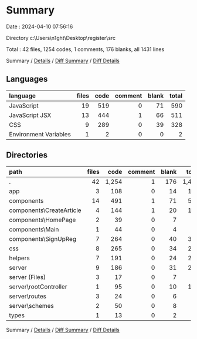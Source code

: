 # Summary

Date : 2024-04-10 07:56:16

Directory c:\\Users\\n1ght\\Desktop\\register\\src

Total : 42 files,  1254 codes, 1 comments, 176 blanks, all 1431 lines

Summary / [Details](details.md) / [Diff Summary](diff.md) / [Diff Details](diff-details.md)

## Languages
| language | files | code | comment | blank | total |
| :--- | ---: | ---: | ---: | ---: | ---: |
| JavaScript | 19 | 519 | 0 | 71 | 590 |
| JavaScript JSX | 13 | 444 | 1 | 66 | 511 |
| CSS | 9 | 289 | 0 | 39 | 328 |
| Environment Variables | 1 | 2 | 0 | 0 | 2 |

## Directories
| path | files | code | comment | blank | total |
| :--- | ---: | ---: | ---: | ---: | ---: |
| . | 42 | 1,254 | 1 | 176 | 1,431 |
| app | 3 | 108 | 0 | 14 | 122 |
| components | 14 | 491 | 1 | 71 | 563 |
| components\\CreateArticle | 4 | 144 | 1 | 20 | 165 |
| components\\HomePage | 2 | 39 | 0 | 7 | 46 |
| components\\Main | 1 | 44 | 0 | 4 | 48 |
| components\\SignUpReg | 7 | 264 | 0 | 40 | 304 |
| css | 8 | 265 | 0 | 34 | 299 |
| helpers | 7 | 191 | 0 | 24 | 215 |
| server | 9 | 186 | 0 | 31 | 217 |
| server (Files) | 3 | 17 | 0 | 7 | 24 |
| server\\rootController | 1 | 95 | 0 | 10 | 105 |
| server\\routes | 3 | 24 | 0 | 6 | 30 |
| server\\schemes | 2 | 50 | 0 | 8 | 58 |
| types | 1 | 13 | 0 | 2 | 15 |

Summary / [Details](details.md) / [Diff Summary](diff.md) / [Diff Details](diff-details.md)